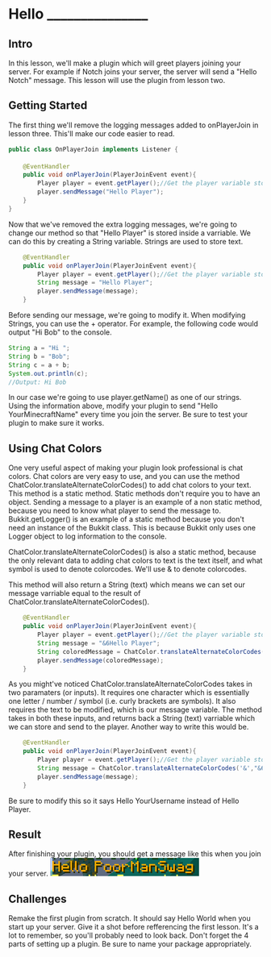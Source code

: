 # Hello _______________
## Intro
In this lesson, we'll make a plugin which will greet players joining your server. For example if Notch joins your server, the server will send a "Hello Notch" message. This lesson will use the plugin from lesson two.

## Getting Started
The first thing we'll remove the logging messages added to onPlayerJoin in lesson three. This'll make our code easier to read.

```java
public class OnPlayerJoin implements Listener {

    @EventHandler
    public void onPlayerJoin(PlayerJoinEvent event){
        Player player = event.getPlayer();//Get the player variable stored inside our event
        player.sendMessage("Hello Player");
    }
}
```

Now that we've removed the extra logging messages, we're going to change our method so that "Hello Player" is stored inside a varriable. We can do this by creating a String variable. Strings are used to store text.

```java
    @EventHandler
    public void onPlayerJoin(PlayerJoinEvent event){
        Player player = event.getPlayer();//Get the player variable stored inside our event
        String message = "Hello Player";
        player.sendMessage(message);
    }
```

Before sending our message, we're going to modify it. When modifying Strings, you can use the + operator. For example, the following code would output "Hi Bob" to the console.

```java
String a = "Hi ";
String b = "Bob";
String c = a + b;
System.out.println(c);
//Output: Hi Bob
```

In our case we're going to use player.getName() as one of our strings. Using the information above, modify your plugin to send "Hello YourMinecraftName" every time you join the server. Be sure to test your plugin to make sure it works.

## Using Chat Colors
One very useful aspect of making your plugin look professional is chat colors. Chat colors are very easy to use, and you can use the method ChatColor.translateAlternateColorCodes() to add chat colors to your text. This method is a static method. Static methods don't require you to have an object. Sending a message to a player is an example of a non static method, because you need to know what player to send the message to. Bukkit.getLogger() is an example of a static method because you don't need an instance of the Bukkit class. This is because Bukkit only uses one Logger object to log information to the console.

ChatColor.translateAlternateColorCodes() is also a static method, because the only relevant data to adding chat colors to text is the text itself, and what symbol is used to denote colorcodes. We'll use & to denote colorcodes.

This method will also return a String (text) which means we can set our message varriable equal to the result of ChatColor.translateAlternateColorCodes().

```java
    @EventHandler
    public void onPlayerJoin(PlayerJoinEvent event){
        Player player = event.getPlayer();//Get the player variable stored inside our event
        String message = "&6Hello Player";
        String coloredMessage = ChatColor.translateAlternateColorCodes('&', message);
        player.sendMessage(coloredMessage);
    }
```
As you might've noticed ChatColor.translateAlternateColorCodes takes in two paramaters (or inputs). It requires one character which is essentially one letter / number / symbol (i.e. curly brackets are symbols). It also requires the text to be modified, which is our message variable. The method takes in both these inputs, and returns back a String (text) varriable which we can store and send to the player. Another way to write this would be.

```java
    @EventHandler
    public void onPlayerJoin(PlayerJoinEvent event){
        Player player = event.getPlayer();//Get the player variable stored inside our event
        String message = ChatColor.translateAlternateColorCodes('&',"&6Hello Player");
        player.sendMessage(message);
    }
```

Be sure to modify this so it says Hello YourUsername instead of Hello Player.

## Result
After finishing your plugin, you should get a message like this when you join your server.
![alttext](https://github.com/Exeton/SpigotTutorial/blob/master/LessonPictures/Lesson4-6/Lesson%204%20Result.PNG)

## Challenges
Remake the first plugin from scratch. It should say Hello World when you start up your server. Give it a shot before refferencing the first lesson. It's a lot to remember, so you'll probably need to look back. Don't forget the 4 parts of setting up a plugin. Be sure to name your package appropriately.
